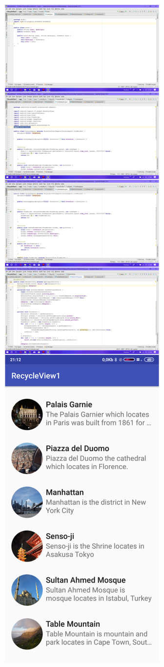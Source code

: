 ![alt text](https://github.com/hilyyu12/Android_RecycleView1/blob/master/Screenshot%20(153).png)
![alt text](https://github.com/hilyyu12/Android_RecycleView1/blob/master/Screenshot%20(154).png)
![alt text](https://github.com/hilyyu12/Android_RecycleView1/blob/master/Screenshot%20(155).png)
![alt text](https://github.com/hilyyu12/Android_RecycleView1/blob/master/Screenshot%20(156).png)
![alt text](https://github.com/hilyyu12/Android_RecycleView1/blob/master/Screenshot_2019-03-13-21-12-13-107_smktelkom.hilyyu26.recycleview1%20(1).png)
